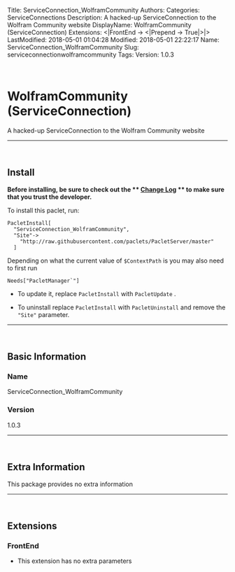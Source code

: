 Title: ServiceConnection_WolframCommunity
Authors: 
Categories: ServiceConnections
Description: A hacked-up ServiceConnection to the Wolfram Community website
DisplayName: WolframCommunity (ServiceConnection)
Extensions: <|FrontEnd -> <|Prepend -> True|>|>
LastModified: 2018-05-01 01:04:28
Modified: 2018-05-01 22:22:17
Name: ServiceConnection_WolframCommunity
Slug: serviceconnectionwolframcommunity
Tags: 
Version: 1.0.3

<a id="wolframcommunity-serviceconnection" style="width:0;height:0;margin:0;padding:0;">&zwnj;</a>

# WolframCommunity (ServiceConnection)

A hacked-up ServiceConnection to the Wolfram Community website

---

<a id="install" style="width:0;height:0;margin:0;padding:0;">&zwnj;</a>

## Install

**Before installing, be sure to check out the ** **[Change Log](https://paclets.github.io/PacletServer/pages/log.html)** ** to make sure that you trust the developer.**

To install this paclet, run:

    PacletInstall[
      "ServiceConnection_WolframCommunity",
      "Site"->
        "http://raw.githubusercontent.com/paclets/PacletServer/master"
      ]

Depending on what the current value of  ```$ContextPath```  is you may also need to first run

    Needs["PacletManager`"]

* To update it, replace  ```PacletInstall```  with  ```PacletUpdate``` . 

* To uninstall replace  ```PacletInstall```  with  ```PacletUninstall```  and remove the  ```"Site"```  parameter.

---

<a id="basic-information" style="width:0;height:0;margin:0;padding:0;">&zwnj;</a>

## Basic Information

### Name

ServiceConnection_WolframCommunity

### Version

1.0.3

---

<a id="extra-information" style="width:0;height:0;margin:0;padding:0;">&zwnj;</a>

## Extra Information

This package provides no extra information

---

<a id="extensions" style="width:0;height:0;margin:0;padding:0;">&zwnj;</a>

## Extensions

### FrontEnd

* This extension has no extra parameters
